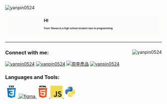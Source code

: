 <p align="left"> <img src="https://komarev.com/ghpvc/?username=yanpin0524&label=Profile%20views&color=0e75b6&style=flat" alt="yanpin0524" /> </p>

<img src="giphy.gif">
<hr>
<div align="left">
<p><img align="right" src="https://github-readme-stats.vercel.app/api/top-langs?username=yanpin0524&show_icons=true&locale=en&layout=compact" alt="yanpin0524" /></p>  
  
<h3>Connect with me:</h3>
<p>
<a href="https://codepen.io/yanpin0524" target="_blank"><img align="center" src="https://raw.githubusercontent.com/rahuldkjain/github-profile-readme-generator/master/src/images/icons/Social/codepen.svg" alt="yanpin0524" height="30" width="40" /></a>
<a href="https://twitter.com/yanpin0524" target="_blank"><img align="center" src="https://raw.githubusercontent.com/rahuldkjain/github-profile-readme-generator/master/src/images/icons/Social/twitter.svg" alt="yanpin0524" height="30" width="40" /></a>
<a href="https://linkedin.com/in/周李彥品" target="_blank"><img align="center" src="https://raw.githubusercontent.com/rahuldkjain/github-profile-readme-generator/master/src/images/icons/Social/linked-in-alt.svg" alt="周李彥品" height="30" width="40" /></a>
<a href="https://instagram.com/yanpin0524" target="_blank"><img align="center" src="https://raw.githubusercontent.com/rahuldkjain/github-profile-readme-generator/master/src/images/icons/Social/instagram.svg" alt="yanpin0524" height="30" width="40" /></a>
</p>

<h3>Languages and Tools:</h3>
<p> <a href="https://www.w3schools.com/css/" target="_blank" rel="noreferrer"> <img src="https://raw.githubusercontent.com/devicons/devicon/master/icons/css3/css3-original-wordmark.svg" alt="css3" width="40" height="40"/> </a> <a href="https://www.figma.com/" target="_blank" rel="noreferrer"> <img src="https://www.vectorlogo.zone/logos/figma/figma-icon.svg" alt="figma" width="40" height="40"/> </a> <a href="https://www.w3.org/html/" target="_blank" rel="noreferrer"> <img src="https://raw.githubusercontent.com/devicons/devicon/master/icons/html5/html5-original-wordmark.svg" alt="html5" width="40" height="40"/> </a> <a href="https://developer.mozilla.org/en-US/docs/Web/JavaScript" target="_blank" rel="noreferrer"> <img src="https://raw.githubusercontent.com/devicons/devicon/master/icons/javascript/javascript-original.svg" alt="javascript" width="40" height="40"/> </a> <a href="https://www.python.org" target="_blank" rel="noreferrer"> <img src="https://raw.githubusercontent.com/devicons/devicon/master/icons/python/python-original.svg" alt="python" width="40" height="40"/> </a> </p>
<div>
  
